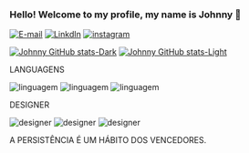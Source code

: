 


### Hello! Welcome to my profile, my name is Johnny 🙂
  
[![E-mail](https://img.shields.io/badge/Microsoft_Outlook-0078D4?style=for-the-badge&logo=microsoft-outlook&logoColor=white)](
johnny_dev@outlook.com)
[![LinkdIn](https://img.shields.io/badge/LinkedIn-0077B5?style=for-the-badge&logo=linkedin&logoColor=white)](https://www.linkedin.com/in/johnny-cleiton-ferreira-lins-6599921a6)
[![instagram](https://img.shields.io/badge/Instagram-E4405F?style=for-the-badge&logo=instagram&logoColor=white)](https://www.instagram.com/johnny_frl/?next=%2F)


 
[![Johnny GitHub stats-Dark](https://github-readme-stats.vercel.app/api?username=JohnnyFRL&show_icons=true&theme=dark#gh-dark-mode-only)](https://github.com/JohnnyFRL/github-readme-stats#gh-dark-mode-only)
[![Johnny GitHub stats-Light](https://github-readme-stats.vercel.app/api?username=JohnnyFRL&show_icons=true&theme=default#gh-light-mode-only)](https://github.com/JohnnyFRL/github-readme-stats#gh-light-mode-only)


LANGUAGENS

![linguagem](https://img.shields.io/badge/C-00599C?style=for-the-badge&logo=c&logoColor=white)
![linguagem](https://img.shields.io/badge/C%2B%2B-00599C?style=for-the-badge&logo=c%2B%2B&logoColor=white)
![linguagem](https://img.shields.io/badge/JavaScript-F7DF1E?style=for-the-badge&logo=javascript&logoColor=black
)


DESIGNER

![designer](https://img.shields.io/badge/Adobe%20Photoshop-31A8FF?style=for-the-badge&logo=Adobe%20Photoshop&logoColor=black)
![designer](https://img.shields.io/badge/Canva-%2300C4CC.svg?&style=for-the-badge&logo=Canva&logoColor=white
)
![designer](https://img.shields.io/badge/blender-%23F5792A.svg?style=for-the-badge&logo=blender&logoColor=white)


A PERSISTÊNCIA É UM HÁBITO DOS VENCEDORES.


